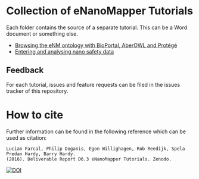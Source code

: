 # Collection of eNanoMapper Tutorials

Each folder contains the source of a separate tutorial. This
can be a Word document or something else.

* [Browsing the eNM ontology with BioPortal, AberOWL and Protégé](BrowseOntology/readme.md)
* [Entering and analysing nano safety data](Entering_and_analysing_nano_safety_data/readme.md)

## Feedback

For each tutorial, issues and feature requests can be filed
in the issues tracker of this repository.

# How to cite

Further information can be found in the following reference which can be used as citation:

    Lucian Farcal, Philip Doganis, Egon Willighagen, Rob Reedijk, Spela Predan Hardy, Barry Hardy.
    (2016). Deliverable Report D6.3 eNanoMapper Tutorials. Zenodo.

[![DOI](https://zenodo.org/badge/DOI/10.5281/zenodo.345975.svg)](https://doi.org/10.5281/zenodo.345975)
